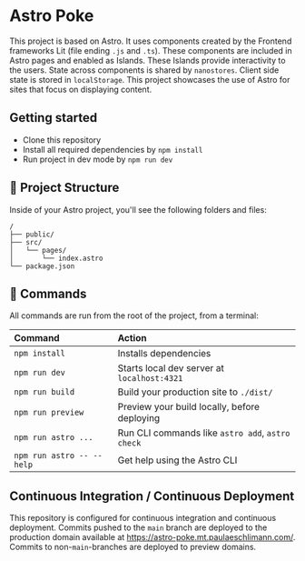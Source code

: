 # Astro Poke

This project is based on Astro. It uses components created by the Frontend frameworks Lit (file ending `.js` and `.ts`). These components are included in Astro pages and enabled as Islands. These Islands provide interactivity to the users. State across components is shared by `nanostores`. Client side state is stored in `localStorage`.
This project showcases the use of Astro for sites that focus on displaying content.

## Getting started

- Clone this repository
- Install all required dependencies by `npm install`
- Run project in dev mode by `npm run dev`

## 🚀 Project Structure

Inside of your Astro project, you'll see the following folders and files:

```text
/
├── public/
├── src/
│   └── pages/
│       └── index.astro
└── package.json
```

## 🧞 Commands

All commands are run from the root of the project, from a terminal:

| Command                   | Action                                           |
| :------------------------ | :----------------------------------------------- |
| `npm install`             | Installs dependencies                            |
| `npm run dev`             | Starts local dev server at `localhost:4321`      |
| `npm run build`           | Build your production site to `./dist/`          |
| `npm run preview`         | Preview your build locally, before deploying     |
| `npm run astro ...`       | Run CLI commands like `astro add`, `astro check` |
| `npm run astro -- --help` | Get help using the Astro CLI                     |

## Continuous Integration / Continuous Deployment

This repository is configured for continuous integration and continuous deployment. Commits pushed to the `main` branch are deployed to the production domain available at https://astro-poke.mt.paulaeschlimann.com/. Commits to non-`main`-branches are deployed to preview domains.